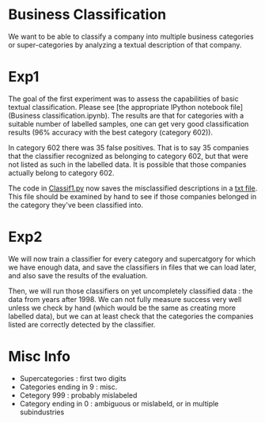 # Business Classification
We want to be able to classify a company into multiple business categories or super-categories by analyzing a textual description  of that company.

# Exp1
The goal of the first experiment was to assess the capabilities of basic textual classification. Please see [the appropriate IPython notebook file](Business classification.ipynb). The results are that for categories with a suitable number of labelled samples, one can get very good classification results (96% accuracy with the best category (category 602)).

In category 602 there was 35 false positives. That is to say 35 companies that the classifier recognized as belonging to category 602, but that were not listed as such in the labelled data. It is possible that those companies actually belong to category 602.

The code in [Classif1.py](Classif1.py) now saves the misclassified descriptions in a [txt file](602_misclassified.txt). This file should be examined by hand to see if those companies belonged in the category they've been classified into.


# Exp2
We will now train a classifier for every category and supercatgory for which we have enough data, and save the classifiers in files that we can load later, and also save the results of the evaluation.

Then, we will run those classifiers on yet uncompletely classified data : the data from years after 1998. We can not fully measure success very well unless we check by hand (which would be the same as creating more labelled data), but we can at least check that the categories the companies listed are correctly detected by the classifier.




# Misc Info
- Supercategories : first two digits
- Categories ending in 9 : misc.
- Cetegory 999 : probably mislabeled
- Category ending in 0 : ambiguous or mislabeld, or in multiple subindustries
 

